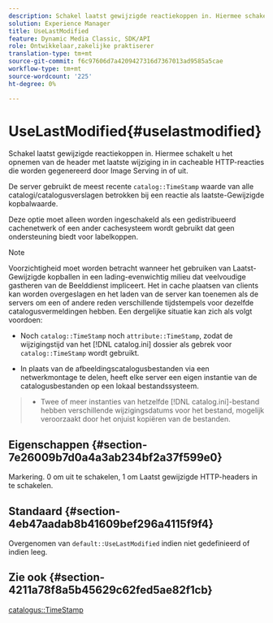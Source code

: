 ```yaml
---
description: Schakel laatst gewijzigde reactiekoppen in. Hiermee schakelt u het opnemen van de header met laatste wijziging in in cacheable HTTP-reacties die worden gegenereerd door Image Serving in of uit.
solution: Experience Manager
title: UseLastModified
feature: Dynamic Media Classic, SDK/API
role: Ontwikkelaar,zakelijke praktiserer
translation-type: tm+mt
source-git-commit: f6c97606d7a4209427316d7367013ad9585a5cae
workflow-type: tm+mt
source-wordcount: '225'
ht-degree: 0%

---
```



# UseLastModified{#uselastmodified}

Schakel laatst gewijzigde reactiekoppen in. Hiermee schakelt u het opnemen van de header met laatste wijziging in in cacheable HTTP-reacties die worden gegenereerd door Image Serving in of uit.

De server gebruikt de meest recente `catalog::TimeStamp` waarde van alle catalogi/catalogusverslagen betrokken bij een reactie als laatste-Gewijzigde kopbalwaarde.

Deze optie moet alleen worden ingeschakeld als een gedistribueerd cachenetwerk of een ander cachesysteem wordt gebruikt dat geen ondersteuning biedt voor labelkoppen.

>[!NOTE]
>
>Voorzichtigheid moet worden betracht wanneer het gebruiken van Laatst-Gewijzigde kopballen in een lading-evenwichtig milieu dat veelvoudige gastheren van de Beelddienst impliceert. Het in cache plaatsen van clients kan worden overgeslagen en het laden van de server kan toenemen als de servers om een of andere reden verschillende tijdstempels voor dezelfde catalogusvermeldingen hebben. Een dergelijke situatie kan zich als volgt voordoen:
>
>* Noch `catalog::TimeStamp` noch `attribute::TimeStamp`, zodat de wijzigingstijd van het [!DNL catalog.ini] dossier als gebrek voor `catalog::TimeStamp` wordt gebruikt.
   >
   >
* In plaats van de afbeeldingscatalogusbestanden via een netwerkmontage te delen, heeft elke server een eigen instantie van de catalogusbestanden op een lokaal bestandssysteem.
>* Twee of meer instanties van hetzelfde [!DNL catalog.ini]-bestand hebben verschillende wijzigingsdatums voor het bestand, mogelijk veroorzaakt door het onjuist kopiëren van de bestanden.

>



## Eigenschappen {#section-7e26009b7d0a4a3ab234bf2a37f599e0}

Markering. 0 om uit te schakelen, 1 om Laatst gewijzigde HTTP-headers in te schakelen.

## Standaard {#section-4eb47aadab8b41609bef296a4115f9f4}

Overgenomen van `default::UseLastModified` indien niet gedefinieerd of indien leeg.

## Zie ook {#section-4211a78f8a5b45629c62fed5ae82f1cb}

[catalogus::TimeStamp](../../../../../is-api/image-catalog/image-serving-api-ref/c-image-catalog-reference/c-image-svg-data-reference/c-image-data-reference/r-timestamp-cat.md#reference-59a27b72f4cb4a53a3baba83214c4ded)
